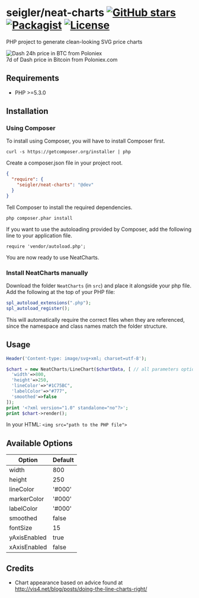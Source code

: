 # seigler/neat-charts [![GitHub stars](https://img.shields.io/github/stars/seigler/neat-charts.svg)](https://github.com/seigler/neat-charts/stargazers) [![Packagist](https://img.shields.io/packagist/dt/seigler/neat-charts.svg)](https://packagist.org/packages/seigler/neat-charts) [![License](https://img.shields.io/badge/license-MIT-blue.svg)](https://github.com/seigler/neat-charts/blob/master/LICENSE.txt)

PHP project to generate clean-looking SVG price charts

![Dash 24h price in BTC from Poloniex](http://cryptohistory.org/charts/dark/dash-btc/30d/svg?lineColor=1C74BC)  
7d of Dash price in Bitcoin from Poloniex.com

## Requirements

* PHP >=5.3.0

## Installation
### Using Composer

To install using Composer, you will have to install Composer first.

`curl -s https://getcomposer.org/installer | php`

Create a composer.json file in your project root.

```json
{
  "require": {
    "seigler/neat-charts": "@dev"
  }
}
```

Tell Composer to install the required dependencies.

`php composer.phar install`

If you want to use the autoloading provided by Composer, add the following line to your application file.

`require 'vendor/autoload.php';`

You are now ready to use NeatCharts.

### Install NeatCharts manually

Download the folder `NeatCharts` (in `src`) and place it alongside your php file. Add the following at the top of your PHP file:

```php
spl_autoload_extensions(".php");
spl_autoload_register();
```
This will automatically require the correct files when they are referenced, since the namespace and class names match the folder structure.

## Usage
```php
Header('Content-type: image/svg+xml; charset=utf-8');

$chart = new NeatCharts/LineChart($chartData, [ // all parameters optional
  'width'=>800,
  'height'=>250,
  'lineColor'=>"#1C75BC",
  'labelColor'=>"#777",
  'smoothed'=>false
]);
print '<?xml version="1.0" standalone="no"?>';
print $chart->render();
```

In your HTML:
`<img src="path to the PHP file">`

## Available Options

| Option | Default |
| --- | --- |
| width | 800 |
| height | 250 |
| lineColor | '#000' |
| markerColor | '#000' |
| labelColor | '#000' |
| smoothed | false |
| fontSize | 15 |
| yAxisEnabled | true |
| xAxisEnabled | false |

## Credits

* Chart appearance based on advice found at http://vis4.net/blog/posts/doing-the-line-charts-right/
